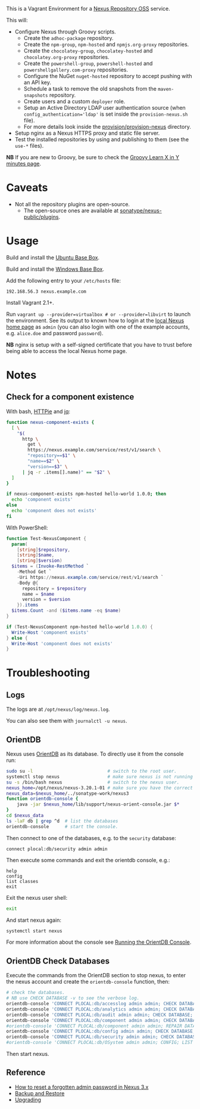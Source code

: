 This is a Vagrant Environment for a [Nexus Repository OSS](https://github.com/sonatype/nexus-public) service.

This will:

* Configure Nexus through Groovy scripts.
  * Create the `adhoc-package` repository.
  * Create the `npm-group`, `npm-hosted` and `npmjs.org-proxy` repositories.
  * Create the `chocolatey-group`, `chocolatey-hosted` and `chocolatey.org-proxy` repositories.
  * Create the `powershell-group`, `powershell-hosted` and `powershellgallery.com-proxy` repositories.
  * Configure the NuGet `nuget-hosted` repository to accept pushing with an API key.
  * Schedule a task to remove the old snapshots from the `maven-snapshots` repository.
  * Create users and a custom `deployer` role.
  * Setup an Active Directory LDAP user authentication source (when `config_authentication='ldap'` is set inside the `provision-nexus.sh` file).
  * For more details look inside the [provision/provision-nexus](provision/provision-nexus) directory.
* Setup nginx as a Nexus HTTPS proxy and static file server.
* Test the installed repositories by using and publishing to them (see the `use-*` files).

**NB** If you are new to Groovy, be sure to check the [Groovy Learn X in Y minutes page](https://learnxinyminutes.com/docs/groovy/).


# Caveats

* Not all the repository plugins are open-source.
  * The open-source ones are available at [sonatype/nexus-public/plugins](https://github.com/sonatype/nexus-public/tree/master/plugins).


# Usage

Build and install the [Ubuntu Base Box](https://github.com/rgl/ubuntu-vagrant).

Build and install the [Windows Base Box](https://github.com/rgl/windows-2016-vagrant).

Add the following entry to your `/etc/hosts` file:

```
192.168.56.3 nexus.example.com
```

Install Vagrant 2.1+.

Run `vagrant up --provider=virtualbox # or --provider=libvirt` to launch the environment.
See its output to known how to login at the
[local Nexus home page](https://nexus.example.com) as `admin` (you can also login with
one of the example accounts, e.g. `alice.doe` and password `password`).

**NB** nginx is setup with a self-signed certificate that you have to trust before being
able to access the local Nexus home page.

# Notes

## Check for a component existence

With bash, [HTTPie](https://httpie.org/) and [jq](https://stedolan.github.io/jq/):

```bash
function nexus-component-exists {
  [ \
    "$(
      http \
        get \
        https://nexus.example.com/service/rest/v1/search \
        "repository==$1" \
        "name==$2" \
        "version==$3" \
      | jq -r .items[].name)" == "$2" \
  ]
}

if nexus-component-exists npm-hosted hello-world 1.0.0; then
  echo 'component exists'
else
  echo 'component does not exists'
fi
```

With PowerShell:

```powershell
function Test-NexusComponent {
  param(
    [string]$repository,
    [string]$name,
    [string]$version)
  $items = (Invoke-RestMethod `
    -Method Get `
    -Uri https://nexus.example.com/service/rest/v1/search `
    -Body @{
      repository = $repository
      name = $name
      version = $version
    }).items
  $items.Count -and ($items.name -eq $name)
}

if (Test-NexusComponent npm-hosted hello-world 1.0.0) {
  Write-Host 'component exists'
} else {
  Write-Host 'component does not exists'
}
```

# Troubleshooting

## Logs

The logs are at `/opt/nexus/log/nexus.log`.

You can also see them with `journalctl -u nexus`.

## OrientDB

Nexus uses [OrientDB](https://en.wikipedia.org/wiki/OrientDB) as its database. To directly use it from the console run:

```bash
sudo su -l                            # switch to the root user.
systemctl stop nexus                  # make sure nexus is not running while you use the database.
su -s /bin/bash nexus                 # switch to the nexus user.
nexus_home=/opt/nexus/nexus-3.20.1-01 # make sure you have the correct version here.
nexus_data=$nexus_home/../sonatype-work/nexus3
function orientdb-console {
    java -jar $nexus_home/lib/support/nexus-orient-console.jar $*
}
cd $nexus_data
ls -laF db | grep ^d  # list the databases
orientdb-console      # start the console.
```

Then connect to one of the databases, e.g. to the `security` database:

```plain
connect plocal:db/security admin admin
```

Then execute some commands and exit the orientdb console, e.g.:

```plain
help
config
list classes
exit
```

Exit the nexus user shell:

```bash
exit
```

And start nexus again:

```bash
systemctl start nexus
```

For more information about the console see [Running the OrientDB Console](http://orientdb.com/docs/master/Tutorial-Run-the-console.html).

## OrientDB Check Databases

Execute the commands from the OrientDB section to stop nexus, to enter the
nexus account and create the `orientdb-console` function, then:

```bash
# check the databases.
# NB use CHECK DATABASE -v to see the verbose log.
orientdb-console 'CONNECT PLOCAL:db/accesslog admin admin; CHECK DATABASE;'
orientdb-console 'CONNECT PLOCAL:db/analytics admin admin; CHECK DATABASE;'
orientdb-console 'CONNECT PLOCAL:db/audit admin admin; CHECK DATABASE;'
orientdb-console 'CONNECT PLOCAL:db/component admin admin; CHECK DATABASE;'
#orientdb-console 'CONNECT PLOCAL:db/component admin admin; REPAIR DATABASE;'
orientdb-console 'CONNECT PLOCAL:db/config admin admin; CHECK DATABASE;'
orientdb-console 'CONNECT PLOCAL:db/security admin admin; CHECK DATABASE;'
#orientdb-console 'CONNECT PLOCAL:db/OSystem admin admin; CONFIG; LIST CLASSES;' # XXX fails to connect. see https://groups.google.com/a/glists.sonatype.com/forum/#!topic/nexus-users/7dVofIwC5HM
```

Then start nexus.

## Reference

* [How to reset a forgotten admin password in Nexus 3.x](https://support.sonatype.com/hc/en-us/articles/213467158-How-to-reset-a-forgotten-admin-password-in-Nexus-3-x)
* [Backup and Restore](https://help.sonatype.com/repomanager3/backup-and-restore)
* [Upgrading](https://help.sonatype.com/repomanager3/upgrading)
